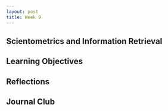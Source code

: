 ```yaml
---
layout: post
title: Week 9
---
```


## Scientometrics and Information Retrieval


## Learning Objectives


## Reflections


## Journal Club



